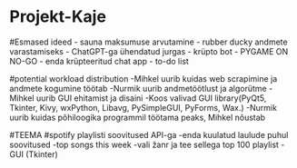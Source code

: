 # Projekt-Kaje

#Esmased ideed
    - sauna maksumuse arvutamine
    - rubber ducky andmete varastamiseks
    - ChatGPT-ga ühendatud jurgas
    - krüpto bot
    - PYGAME ON NO-GO
    - enda krüpteeritud chat app
    - to-do list


#potential workload distribution
    -Mihkel uurib kuidas web scrapimine ja andmete kogumine töötab
    -Nurmik uurib andmetöötlust ja algorütme
    -Mihkel uurib GUI ehitamist ja disaini
    -Koos valivad GUI library(PyQt5, Tkinter, Kivy, wxPython, Libavg, PySimpleGUI, PyForms, Wax.)
    -Nurmik uurib kuidas põhiloogika programmil töötama peaks, Mihkel nõustab


#TEEMA
#spotify playlisti soovitused API-ga
    -enda kuulatud laulude puhul soovitused
    -top songs this week
    -vali žanr ja tee sellega top 100 playlist
    -GUI (Tkinter)
